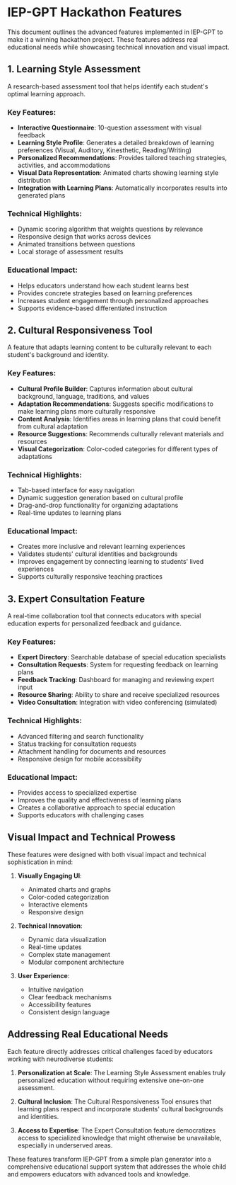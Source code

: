 # IEP-GPT Hackathon Features

This document outlines the advanced features implemented in IEP-GPT to make it a winning hackathon project. These features address real educational needs while showcasing technical innovation and visual impact.

## 1. Learning Style Assessment

A research-based assessment tool that helps identify each student's optimal learning approach.

### Key Features:
- **Interactive Questionnaire**: 10-question assessment with visual feedback
- **Learning Style Profile**: Generates a detailed breakdown of learning preferences (Visual, Auditory, Kinesthetic, Reading/Writing)
- **Personalized Recommendations**: Provides tailored teaching strategies, activities, and accommodations
- **Visual Data Representation**: Animated charts showing learning style distribution
- **Integration with Learning Plans**: Automatically incorporates results into generated plans

### Technical Highlights:
- Dynamic scoring algorithm that weights questions by relevance
- Responsive design that works across devices
- Animated transitions between questions
- Local storage of assessment results

### Educational Impact:
- Helps educators understand how each student learns best
- Provides concrete strategies based on learning preferences
- Increases student engagement through personalized approaches
- Supports evidence-based differentiated instruction

## 2. Cultural Responsiveness Tool

A feature that adapts learning content to be culturally relevant to each student's background and identity.

### Key Features:
- **Cultural Profile Builder**: Captures information about cultural background, language, traditions, and values
- **Adaptation Recommendations**: Suggests specific modifications to make learning plans more culturally responsive
- **Content Analysis**: Identifies areas in learning plans that could benefit from cultural adaptation
- **Resource Suggestions**: Recommends culturally relevant materials and resources
- **Visual Categorization**: Color-coded categories for different types of adaptations

### Technical Highlights:
- Tab-based interface for easy navigation
- Dynamic suggestion generation based on cultural profile
- Drag-and-drop functionality for organizing adaptations
- Real-time updates to learning plans

### Educational Impact:
- Creates more inclusive and relevant learning experiences
- Validates students' cultural identities and backgrounds
- Improves engagement by connecting learning to students' lived experiences
- Supports culturally responsive teaching practices

## 3. Expert Consultation Feature

A real-time collaboration tool that connects educators with special education experts for personalized feedback and guidance.

### Key Features:
- **Expert Directory**: Searchable database of special education specialists
- **Consultation Requests**: System for requesting feedback on learning plans
- **Feedback Tracking**: Dashboard for managing and reviewing expert input
- **Resource Sharing**: Ability to share and receive specialized resources
- **Video Consultation**: Integration with video conferencing (simulated)

### Technical Highlights:
- Advanced filtering and search functionality
- Status tracking for consultation requests
- Attachment handling for documents and resources
- Responsive design for mobile accessibility

### Educational Impact:
- Provides access to specialized expertise
- Improves the quality and effectiveness of learning plans
- Creates a collaborative approach to special education
- Supports educators with challenging cases

## Visual Impact and Technical Prowess

These features were designed with both visual impact and technical sophistication in mind:

1. **Visually Engaging UI**: 
   - Animated charts and graphs
   - Color-coded categorization
   - Interactive elements
   - Responsive design

2. **Technical Innovation**:
   - Dynamic data visualization
   - Real-time updates
   - Complex state management
   - Modular component architecture

3. **User Experience**:
   - Intuitive navigation
   - Clear feedback mechanisms
   - Accessibility features
   - Consistent design language

## Addressing Real Educational Needs

Each feature directly addresses critical challenges faced by educators working with neurodiverse students:

1. **Personalization at Scale**: The Learning Style Assessment enables truly personalized education without requiring extensive one-on-one assessment.

2. **Cultural Inclusion**: The Cultural Responsiveness Tool ensures that learning plans respect and incorporate students' cultural backgrounds and identities.

3. **Access to Expertise**: The Expert Consultation feature democratizes access to specialized knowledge that might otherwise be unavailable, especially in underserved areas.

These features transform IEP-GPT from a simple plan generator into a comprehensive educational support system that addresses the whole child and empowers educators with advanced tools and knowledge.
